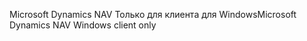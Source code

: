 <span data-ttu-id="539b4-101">Microsoft Dynamics NAV Только для клиента для Windows</span><span class="sxs-lookup"><span data-stu-id="539b4-101">Microsoft Dynamics NAV Windows client only</span></span>
